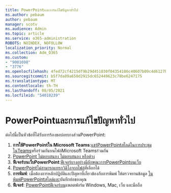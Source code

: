 ```yaml
---
title: PowerPointและการแก้ไขปัญหาทั่วไป
ms.author: pebaum
author: pebaum
manager: scotv
ms.audience: Admin
ms.topic: article
ms.service: o365-administration
ROBOTS: NOINDEX, NOFOLLOW
localization_priority: Normal
ms.collection: Adm_O365
ms.custom:
- "9001698"
- "3776"
ms.openlocfilehash: 4fed72cf4215df9b29d451030f04354186c40607b09c4d6127b06d92eb25f452
ms.sourcegitcommit: b5f7da89a650d2915dc652449623c78be6247175
ms.translationtype: MT
ms.contentlocale: th-TH
ms.lasthandoff: 08/05/2021
ms.locfileid: "54010239"
---
```

# <a name="powerpoint-common-issues-and-resolutions"></a>PowerPointและการแก้ไขปัญหาทั่วไป

ต่อไปนี้เป็นหัวข้อที่ได้รับการร้องขอบ่อยบางส่วนPowerPoint:

1. **การใช้PowerPointใน Microsoft Teams**:[แชร์PowerPointสไลด์ในการประชุมในTeams](https://support.microsoft.com/office/share-content-in-a-meeting-in-teams-fcc2bf59-aecd-4481-8f99-ce55dd836ce8#ID0EABAAA=Desktop)หรือร่วมกันบนไฟล์Microsoft Teamsร่วมกัน
1. [PowerPoint ไม่ตอบสนอง ไม่ตอบสนอง หรือค้าง](https://support.office.com/article/PowerPoint-isn-t-responding-hangs-or-freezes-652ede6e-e3d2-449a-a07f-8c800dfb948d)
1. **ฟีเจอร์บนเว็บPowerPoint**:[ฟีเจอร์บางอย่างมีลักษณะการPowerPointบนเว็บ](https://support.microsoft.com/office/how-certain-features-behave-in-web-based-powerpoint-a931f0c8-1305-4428-8f7c-9cfa00ef28c5)
1. [PowerPointไม่สามารถแทรกวิดีโอจากไฟล์](https://support.office.com/article/PowerPoint-cannot-insert-a-video-from-the-selected-file-acd46430-9e0c-4dca-9484-19cf0afdde7c)ที่เลือกได้
1. **การพิมพ์**: เมื่อต้องการหลักปฏิบัติและปัญหาที่เกี่ยวข้องกับการพิมพ์ ให้ตรวจทานข้อมูล [ในพิมพ์PowerPointสไลด์และ](https://support.office.com/article/Print-your-PowerPoint-slides-handouts-or-notes-194d4320-aa03-478b-9300-df25f0d15dc4)บันทึกย่อของคุณ 
1. **ฟีเจอร์**: [PowerPointฟีเจอร์บน](https://support.office.com/article/Compare-PowerPoint-features-on-different-platforms-90986850-227c-4b25-938e-1c5838166b8b#bm11)แพลตฟอร์ม Windows, Mac, เว็บ และมือถือ
